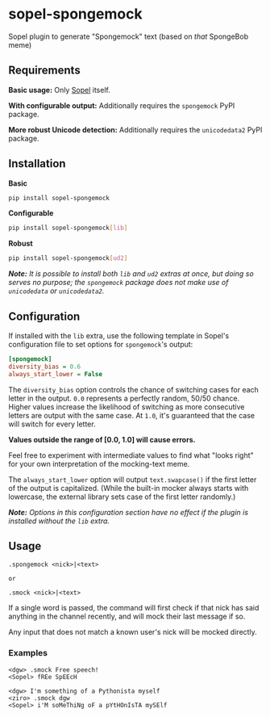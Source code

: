 # sopel-spongemock
Sopel plugin to generate "Spongemock" text (based on *that* SpongeBob meme)

## Requirements

**Basic usage:** Only [Sopel](https://github.com/sopel-irc/sopel) itself.

**With configurable output:** Additionally requires the `spongemock` PyPI package.

**More robust Unicode detection:** Additionally requires the `unicodedata2` PyPI package.

## Installation

**Basic**
```sh
pip install sopel-spongemock
```

**Configurable**
```sh
pip install sopel-spongemock[lib]
```

**Robust**
```sh
pip install sopel-spongemock[ud2]
```

***Note:** It is possible to install both `lib` and `ud2` extras at once, but
doing so serves no purpose; the `spongemock` package does not make use of
`unicodedata` or `unicodedata2`.*

## Configuration

If installed with the `lib` extra, use the following template in Sopel's
configuration file to set options for `spongemock`'s output:

```ini
[spongemock]
diversity_bias = 0.6
always_start_lower = False
```

The `diversity_bias` option controls the chance of switching cases for each
letter in the output. `0.0` represents a perfectly random, 50/50 chance.
Higher values increase the likelihood of switching as more consecutive
letters are output with the same case. At `1.0`, it's guaranteed that the
case will switch for every letter.

**Values outside the range of [0.0, 1.0] will cause errors.**

Feel free to experiment with intermediate values to find what "looks right"
for your own interpretation of the mocking-text meme.

The `always_start_lower` option will output `text.swapcase()` if the first
letter of the output is capitalized. (While the built-in mocker always starts
with lowercase, the external library sets case of the first letter randomly.)

***Note:** Options in this configuration section have no effect if the plugin
is installed without the `lib` extra.*

## Usage

```
.spongemock <nick>|<text>

or

.smock <nick>|<text>
```

If a single word is passed, the command will first check if that nick has said
anything in the channel recently, and will mock their last message if so.

Any input that does not match a known user's nick will be mocked directly.

### Examples

```
<dgw> .smock Free speech!
<Sopel> fREe SpEEcH
```

```
<dgw> I'm something of a Pythonista myself
<ziro> .smock dgw
<Sopel> i'M soMeThiNg oF a pYtHOnIsTA mySElf
```
